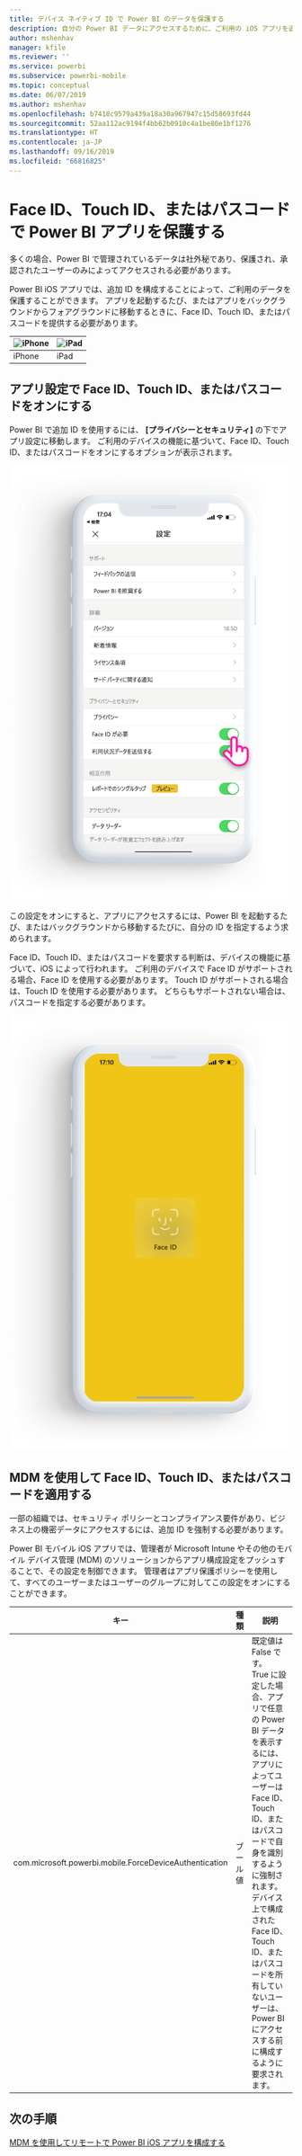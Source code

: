 ```yaml
---
title: デバイス ネイティブ ID で Power BI のデータを保護する
description: 自分の Power BI データにアクセスするために、ご利用の iOS アプリを追加 ID を必要とするように構成する方法について学習します
author: mshenhav
manager: kfile
ms.reviewer: ''
ms.service: powerbi
ms.subservice: powerbi-mobile
ms.topic: conceptual
ms.date: 06/07/2019
ms.author: mshenhav
ms.openlocfilehash: b7418c9579a439a18a30a967947c15d58693fd44
ms.sourcegitcommit: 52aa112ac9194f4bb62b0910c4a1be80e1bf1276
ms.translationtype: HT
ms.contentlocale: ja-JP
ms.lasthandoff: 09/16/2019
ms.locfileid: "66816825"
---
```

# <a name="protect-power-bi-app-with-face-id-touch-id-or-passcode"></a>Face ID、Touch ID、またはパスコードで Power BI アプリを保護する 

多くの場合、Power BI で管理されているデータは社外秘であり、保護され、承認されたユーザーのみによってアクセスされる必要があります。 

Power BI iOS アプリでは、追加 ID を構成することによって、ご利用のデータを保護することができます。 アプリを起動するたび、またはアプリをバックグラウンドからフォアグラウンドに移動するときに、Face ID、Touch ID、またはパスコードを提供する必要があります。

| ![iPhone](./media/tutorial-mobile-apps-ios-qna/iphone-logo-50-px.png) | ![iPad](./media/tutorial-mobile-apps-ios-qna/ipad-logo-50-px.png) |
|:--- |:--- |
| iPhone |iPad |

## <a name="turn-on-face-id-touch-id-or-passcode-in-app-setting"></a>アプリ設定で Face ID、Touch ID、またはパスコードをオンにする

Power BI で追加 ID を使用するには、 **[プライバシーとセキュリティ]** の下でアプリ設定に移動します。 ご利用のデバイスの機能に基づいて、Face ID、Touch ID、またはパスコードをオンにするオプションが表示されます。

![Power BI iOS のアプリ設定ページ](./media/mobile-ios-native-secure-access/mobile-ios-native-secured-setting.png)

この設定をオンにすると、アプリにアクセスするには、Power BI を起動するたび、またはバックグラウンドから移動するたびに、自分の ID を指定するよう求められます。 

Face ID、Touch ID、またはパスコードを要求する判断は、デバイスの機能に基づいて、iOS によって行われます。 ご利用のデバイスで Face ID がサポートされる場合、Face ID を使用する必要があります。 Touch ID がサポートされる場合は、Touch ID を使用する必要があります。 どちらもサポートされない場合は、パスコードを指定する必要があります。

![Power BI iOS の Face ID](./media/mobile-ios-native-secure-access/mobile-ios-native-secured-faceid.png)

## <a name="use-mdm-to-enforce-face-id-touch-id-or-passcode"></a>MDM を使用して Face ID、Touch ID、またはパスコードを適用する

一部の組織では、セキュリティ ポリシーとコンプライアンス要件があり、ビジネス上の機密データにアクセスするには、追加 ID を強制する必要があります。 

Power BI モバイル iOS アプリでは、管理者が Microsoft Intune やその他のモバイル デバイス管理 (MDM) のソリューションからアプリ構成設定をプッシュすることで、その設定を制御できます。 管理者はアプリ保護ポリシーを使用して、すべてのユーザーまたはユーザーのグループに対してこの設定をオンにすることができます。

|キー  |種類  |説明  |
|---------|---------|---------|
| com.microsoft.powerbi.mobile.ForceDeviceAuthentication | ブール値 | 既定値は False です。 <br>True に設定した場合、アプリで任意の Power BI データを表示するには、アプリによってユーザーは Face ID、Touch ID、またはパスコードで自身を識別するように強制されます。 デバイス上で構成された Face ID、Touch ID、またはパスコードを所有していないユーザーは、Power BI にアクセスする前に構成するように要求されます。  |

## <a name="next-steps"></a>次の手順

[MDM を使用してリモートで Power BI iOS アプリを構成する](mobile-app-configuration.md)
